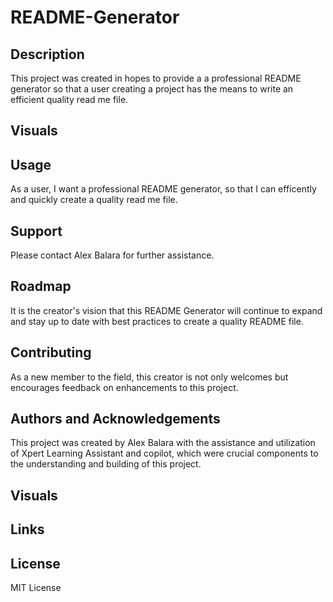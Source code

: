 # README-Generator

## Description
This project was created in hopes to provide a a professional README generator so that a user creating a project has the means to write an efficient quality read me file.

## Visuals

## Usage
As a user, I want a professional README generator, so that I can efficently and quickly create a quality read me file.

## Support
Please contact Alex Balara for further assistance.

## Roadmap
It is the creator's vision that this README Generator will continue to expand and stay up to date with best practices to create a quality README file.

## Contributing
As a new member to the field, this creator is not only welcomes but encourages feedback on enhancements to this project.

## Authors and Acknowledgements
This project was created by Alex Balara with the assistance and utilization of Xpert Learning Assistant and copilot, which were crucial components to the understanding and building of this project. 

## Visuals

## Links

## License
MIT License